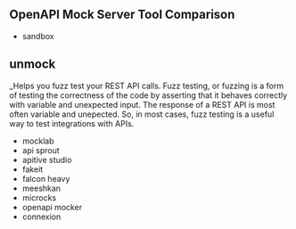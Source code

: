 

## OpenAPI Mock Server Tool Comparison
- sandbox
## unmock
  _Helps you fuzz test your REST API calls. Fuzz testing, or fuzzing is a form of testing the correctness of the code by asserting that it behaves correctly with variable and unexpected input. The response of a REST API is most often variable and unepected. So, in most cases, fuzz testing is a useful way to test integrations with APIs.
- mocklab
- api sprout
- apitive studio
- fakeit
- falcon heavy 
- meeshkan
- microcks
- openapi mocker
- connexion

